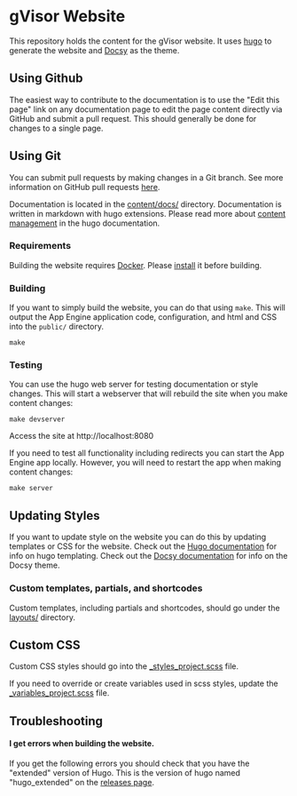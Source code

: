 # gVisor Website

This repository holds the content for the gVisor website. It uses
[hugo](https://gohugo.io/) to generate the website and
[Docsy](https://github.com/google/docsy) as the theme. 

## Using Github

The easiest way to contribute to the documentation is to use the "Edit this
page" link on any documentation page to edit the page content directly via
GitHub and submit a pull request. This should generally be done for changes to 
a single page.

## Using Git

You can submit pull requests by making changes in a Git branch. See more
information on GitHub pull requests
[here](https://help.github.com/en/articles/about-pull-requests).

Documentation is located in the [content/docs/](content/docs/) directory.
Documentation is written in markdown with hugo extensions. Please read more
about [content management](https://gohugo.io/categories/content-management) in
the hugo documentation.

### Requirements

Building the website requires [Docker](https://www.docker.com/). Please
[install](https://docs.docker.com/install/) it before building.

### Building

If you want to simply build the website, you can do that using `make`. This
will output the App Engine application code, configuration, and html and CSS
into the `public/` directory.

```
make
```

### Testing

You can use the hugo web server for testing documentation or style changes.
This will start a webserver that will rebuild the site when you make content
changes:

```
make devserver
```

Access the site at http://localhost:8080

If you need to test all functionality including redirects you can start the App
Engine app locally. However, you will need to restart the app when making
content changes:

```
make server
```

## Updating Styles

If you want to update style on the website you can do this by updating
templates or CSS for the website. Check out the [Hugo
documentation](https://gohugo.io/documentation/) for info on hugo templating.
Check out the [Docsy documentation](https://www.docsy.dev/docs/) for info on
the Docsy theme.

### Custom templates, partials, and shortcodes

Custom templates, including partials and shortcodes, should go under the
[layouts/](layouts) directory.

## Custom CSS

Custom CSS styles should go into the
[_styles_project.scss](assets/scss/_styles_project.scss) file.

If you need to override or create variables used in scss styles, update the
[_variables_project.scss](assets/scss/_variables_project.scss) file.

## Troubleshooting

#### I get errors when building the website.

If you get the following errors you should check that you have the "extended"
version of Hugo. This is the version of hugo named "hugo\_extended" on the
[releases page](https://github.com/gohugoio/hugo/releases).